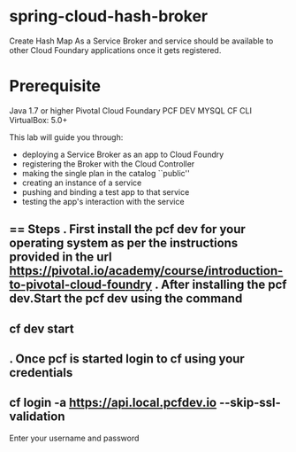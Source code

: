 # spring-cloud-hash-broker

Create Hash Map As a Service Broker and service should be available to other Cloud Foundary applications once it gets registered.

# Prerequisite
Java 1.7 or higher
Pivotal Cloud Foundary PCF DEV
MYSQL 
CF CLI
VirtualBox: 5.0+


This lab will guide you through:

* deploying a Service Broker as an app to Cloud Foundry
* registering the Broker with the Cloud Controller
* making the single plan in the catalog ``public''
* creating an instance of a service
* pushing and binding a test app to that service
* testing the app's interaction with the service

== Steps
. First install the pcf dev for your operating system as per the instructions provided in the url 
https://pivotal.io/academy/course/introduction-to-pivotal-cloud-foundry
. After installing the pcf dev.Start the pcf dev using the command
----
cf dev start
----
. Once pcf is started login to cf using your credentials
----
cf login -a https://api.local.pcfdev.io --skip-ssl-validation
----
Enter your username and password



